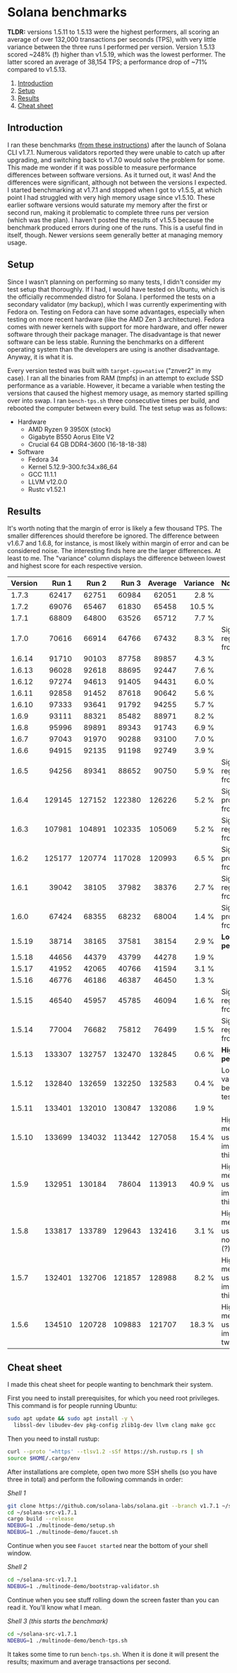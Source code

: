 
# Solana benchmarks

**TLDR:** versions 1.5.11 to 1.5.13 were the highest performers, all scoring an average of over 132,000 transactions per seconds (TPS), with very little variance between the three runs I performed per version. Version 1.5.13 scored ~248% (**!**) higher than v1.5.19, which was the lowest performer. The latter scored an average of 38,154 TPS; a performance drop of ~71% compared to v1.5.13.

 1. [Introduction](#introduction)
 2. [Setup](#setup)
 3. [Results](#results)
 4. [Cheat sheet](#cheat-sheet)

## Introduction

I ran these benchmarks ([from these instructions](https://docs.solana.com/cluster/bench-tps)) after the launch of Solana CLI v1.7.1. Numerous validators reported they were unable to catch up after upgrading, and switching back to v1.7.0 would solve the problem for some. This made me wonder if it was possible to measure performance differences between software versions. As it turned out, it was! And the differences were significant, although not between the versions I expected. I started benchmarking at v1.7.1 and stopped when I got to v1.5.5, at which point I had struggled with very high memory usage since v1.5.10. These earlier software versions would saturate my memory after the first or second run, making it problematic to complete three runs per version (which was the plan). I haven't posted the results of v1.5.5 because the benchmark produced errors during one of the runs. This is a useful find in itself, though. Newer versions seem generally better at managing memory usage.


## Setup

Since I wasn't planning on performing so many tests, I didn't consider my test setup that thoroughly. If I had, I would have tested on Ubuntu, which is the officially recommended distro for Solana. I performed the tests on a secondary validator (my backup), which I was currently experimenting with Fedora on. Testing on Fedora can have some advantages, especially when testing on more recent hardware (like the AMD Zen 3 architecture). Fedora comes with newer kernels with support for more hardware, and offer newer software through their package manager. The disadvantage is that newer software can be less stable. Running the benchmarks on a different operating system than the developers are using is another disadvantage. Anyway, it is what it is.

Every version tested was built with `target-cpu=native` ("znver2" in my case). I ran all the binaries from RAM (tmpfs) in an attempt to exclude SSD performance as a variable. However, it became a variable when testing the versions that caused the highest memory usage, as memory started spilling over into swap. I ran `bench-tps.sh` three consecutive times per build, and rebooted the computer between every build. The test setup was as follows:

 - Hardware
	 - AMD Ryzen 9 3950X (stock)
	 - Gigabyte B550 Aorus Elite V2
	 - Crucial 64 GB DDR4-3600 (16-18-18-38)
 - Software
	 - Fedora 34
	 - Kernel 5.12.9-300.fc34.x86_64
	 - GCC 11.1.1
	 - LLVM v12.0.0
	 - Rustc v1.52.1


## Results

It's worth noting that the margin of error is likely a few thousand TPS. The smaller differences should therefore be ignored. The difference between v1.6.7 and 1.6.8, for instance, is most likely within margin of error and can be considered noise. The interesting finds here are the larger differences. At least to me. The "variance" column displays the difference between lowest and highest score for each respective version.

Version|  Run 1 |  Run 2 |  Run 3 | Average|Variance| Note
:----- | -----: | -----: | -----: | -----: | -----: | :--------------------------------------
1.7.3  |  62417 |  62751 |  60984 |  62051 |  2.8 % |
1.7.2  |  69076 |  65467 |  61830 |  65458 | 10.5 % |
1.7.1  |  68809 |  64800 |  63526 |  65712 |  7.7 % |
1.7.0  |  70616 |  66914 |  64766 |  67432 |  8.3 % | Significant regression from 1.6.x
1.6.14 |  91710 |  90103 |  87758 |  89857 |  4.3 % |
1.6.13 |  96028 |  92618 |  88695 |  92447 |  7.6 % |
1.6.12 |  97274 |  94613 |  91405 |  94431 |  6.0 % |
1.6.11 |  92858 |  91452 |  87618 |  90642 |  5.6 % |
1.6.10 |  97333 |  93641 |  91792 |  94255 |  5.7 % |
1.6.9  |  93111 |  88321 |  85482 |  88971 |  8.2 % |
1.6.8  |  95996 |  89891 |  89343 |  91743 |  6.9 % |
1.6.7  |  97043 |  91970 |  90288 |  93100 |  7.0 % |
1.6.6  |  94915 |  92135 |  91198 |  92749 |  3.9 % |
1.6.5  |  94256 |  89341 |  88652 |  90750 |  5.9 % | Significant regression from 1.6.4
1.6.4  | 129145 | 127152 | 122380 | 126226 |  5.2 % | Significant progression from 1.6.3
1.6.3  | 107981 | 104891 | 102335 | 105069 |  5.2 % | Significant regression from 1.6.2
1.6.2  | 125177 | 120774 | 117028 | 120993 |  6.5 % | Significant progression from 1.6.1
1.6.1  |  39042 |  38105 |  37982 |  38376 |  2.7 % | Significant regression from 1.6.0
1.6.0  |  67424 |  68355 |  68232 |  68004 |  1.4 % | Significant progression from 1.5.19
1.5.19 |  38714 |  38165 |  37581 |  38154 |  2.9 % | **Lowest performer**
1.5.18 |  44656 |  44379 |  43799 |  44278 |  1.9 % |
1.5.17 |  41952 |  42065 |  40766 |  41594 |  3.1 % |
1.5.16 |  46776 |  46186 |  46387 |  46450 |  1.3 % |
1.5.15 |  46540 |  45957 |  45785 |  46094 |  1.6 % | Significant regression from 1.5.14
1.5.14 |  77004 |  76682 |  75812 |  76499 |  1.5 % | Significant regression from 1.5.13
1.5.13 | 133307 | 132757 | 132470 | 132845 |  0.6 % | **Highest performer**
1.5.12 | 132840 | 132659 | 132250 | 132583 |  0.4 % | Lowest variance between tests
1.5.11 | 133401 | 132010 | 130847 | 132086 |  1.9 % |
1.5.10 | 133699 | 134032 | 113442 | 127058 | 15.4 % | High memory usage impacting third run
1.5.9  | 132951 | 130184 |  78604 | 113913 | 40.9 % | High memory usage impacting third run
1.5.8  | 133817 | 133789 | 129643 | 132416 |  3.1 % | High memory usage. but no impact (?)
1.5.7  | 132401 | 132706 | 121857 | 128988 |  8.2 % | High memory usage impacting third run
1.5.6  | 134510 | 120728 | 109883 | 121707 | 18.3 % | High memory usage impacting two runs


## Cheat sheet

I made this cheat sheet for people wanting to benchmark their system.

First you need to install prerequisites, for which you need root privileges. This command is for people running Ubuntu:
```bash
sudo apt update && sudo apt install -y \
  libssl-dev libudev-dev pkg-config zlib1g-dev llvm clang make gcc
```

Then you need to install rustup:
```bash
curl --proto '=https' --tlsv1.2 -sSf https://sh.rustup.rs | sh
source $HOME/.cargo/env
```

After installations are complete, open two more SSH shells (so you have three in total) and perform the following commands in order:

*Shell 1*
```bash
git clone https://github.com/solana-labs/solana.git --branch v1.7.1 ~/solana-src-v1.7.1
cd ~/solana-src-v1.7.1
cargo build --release
NDEBUG=1 ./multinode-demo/setup.sh
NDEBUG=1 ./multinode-demo/faucet.sh
```
Continue when you see `Faucet started` near the bottom of your shell window.

*Shell 2*
```bash
cd ~/solana-src-v1.7.1
NDEBUG=1 ./multinode-demo/bootstrap-validator.sh
```
Continue when you see stuff rolling down the screen faster than you can read it. You'll know what I mean.

*Shell 3 (this starts the benchmark)*
```bash
cd ~/solana-src-v1.7.1
NDEBUG=1 ./multinode-demo/bench-tps.sh
```
It takes some time to run `bench-tps.sh`. When it is done it will present the results; maximum and average transactions per second.
